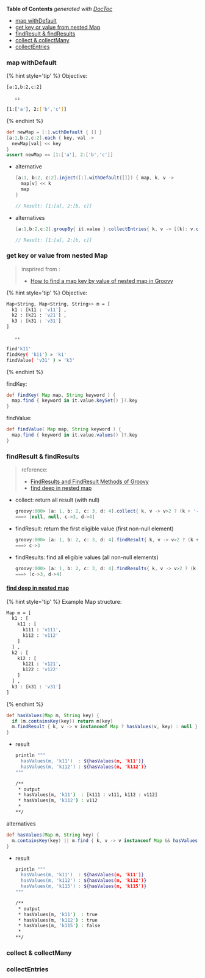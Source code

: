 <!-- START doctoc generated TOC please keep comment here to allow auto update -->
<!-- DON'T EDIT THIS SECTION, INSTEAD RE-RUN doctoc TO UPDATE -->
**Table of Contents**  *generated with [DocToc](https://github.com/thlorenz/doctoc)*

- [map withDefault](#map-withdefault)
- [get key or value from nested Map](#get-key-or-value-from-nested-map)
- [findResult & findResults](#findresult--findresults)
- [collect & collectMany](#collect--collectmany)
- [collectEntries](#collectentries)

<!-- END doctoc generated TOC please keep comment here to allow auto update -->


### map withDefault
{% hint style='tip' %}
Objective:
```bash
[a:1,b:2,c:2]

   ⇣⇣

[1:['a'], 2:['b','c']]
```
{% endhint %}

```groovy
def newMap = [:].withDefault { [] }
[a:1,b:2,c:2].each { key, val ->
  newMap[val] << key
}
assert newMap == [1:['a'], 2:['b','c']]
```

- alternative
  ```groovy
  [a:1, b:2, c:2].inject([:].withDefault{[]}) { map, k, v ->
    map[v] << k
    map
  }

  // Result: [1:[a], 2:[b, c]]
  ```

- alternatives
  ```groovy
  [a:1,b:2,c:2].groupBy{ it.value }.collectEntries{ k, v -> [(k): v.collect{ it.key }] }

  // Result: [1:[a], 2:[b, c]]
  ```

### get key or value from nested Map
> insprired from :
> - [How to find a map key by value of nested map in Groovy](https://stackoverflow.com/a/44829625/2940319)

{% hint style='tip' %}
Objective:
```bash
Map<String, Map<String, String>> m = [
  k1 : [k11 : 'v11'] ,
  k2 : [k21 : 'v21'] ,
  k3 : [k31 : 'v31']
]

   ⇣⇣

find'k11'
findKey( 'k11') » 'k1'
findValue( 'v31' ) » 'k3'
```
{% endhint %}

findKey:

```groovy
def findKey( Map map, String keyword ) {
  map.find { keyword in it.value.keySet() }?.key
}
```
findValue:
```groovy
def findValue( Map map, String keyword ) {
  map.find { keyword in it.value.values() }?.key
}
```

### findResult & findResults
> reference:
> - [FindResults and FindResult Methods of Groovy](https://www.tothenew.com/blog/findresults-and-findresult-methods-of-groovy/)
> - [find deep in nested map](https://stackoverflow.com/a/39749720/2940319)

- collect: return all result (with null)
  ```groovy
  groovy:000> [a: 1, b: 2, c: 3, d: 4].collect{ k, v -> v>2 ? (k + '->' + v) : null }
  ===> [null, null, c->3, d->4]
  ```
- findResult: return the first eligible value (first non-null element)
  ```groovy
  groovy:000> [a: 1, b: 2, c: 3, d: 4].findResult{ k, v -> v>2 ? (k + '->' + v) : null }
  ===> c->3
  ```

- findResults: find all eligible values (all non-null elements)
  ```groovy
  groovy:000> [a: 1, b: 2, c: 3, d: 4].findResults{ k, v -> v>2 ? (k + '->' + v) : null }
  ===> [c->3, d->4]
  ```

#### [find deep in nested map](https://stackoverflow.com/a/39749720/2940319)
{% hint style='tip' %}
Example Map structure:
```bash
Map m = [
  k1 : [
    k11 : [
      k111 : 'v111',
      k112 : 'v112'
    ]
  ] ,
  k2 : [
    k12 : [
      k121 : 'v121',
      k122 : 'v122'
    ]
  ] ,
  k3 : [k31 : 'v31']
]
```
{% endhint %}

```groovy
def hasValues(Map m, String key) {
  if (m.containsKey(key)) return m[key]
  m.findResult { k, v -> v instanceof Map ? hasValues(v, key) : null }
}
```
- result
  ```bash
  println """
    hasValues(m, 'k11')  : ${hasValues(m, 'k11')}
    hasValues(m, 'k112') : ${hasValues(m, 'k112')}
  """

  /**
   * output
   * hasValues(m, 'k11')  : [k111 : v111, k112 : v112]
   * hasValues(m, 'k112') : v112
   *
  **/
  ```

alternatives
```groovy
def hasValues(Map m, String key) {
  m.containsKey(key) || m.find { k, v -> v instanceof Map && hasValues(v, key) }
}
```

- result
  ```bash
  println """
    hasValues(m, 'k11')  : ${hasValues(m, 'k11')}
    hasValues(m, 'k112') : ${hasValues(m, 'k112')}
    hasValues(m, 'k115') : ${hasValues(m, 'k115')}
  """

  /**
   * output
   * hasValues(m, 'k11')  : true
   * hasValues(m, 'k112') : true
   * hasValues(m, 'k115') : false
   *
  **/
  ```

### collect & collectMany


### collectEntries
